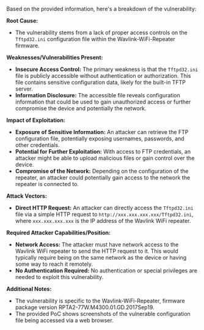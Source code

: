 Based on the provided information, here's a breakdown of the vulnerability:

**Root Cause:**
- The vulnerability stems from a lack of proper access controls on the `Tftpd32.ini` configuration file within the Wavlink-WiFi-Repeater firmware.

**Weaknesses/Vulnerabilities Present:**
- **Insecure Access Control:** The primary weakness is that the `Tftpd32.ini` file is publicly accessible without authentication or authorization. This file contains sensitive configuration data, likely for the built-in TFTP server.
- **Information Disclosure:** The accessible file reveals configuration information that could be used to gain unauthorized access or further compromise the device and potentially the network.

**Impact of Exploitation:**
- **Exposure of Sensitive Information:** An attacker can retrieve the FTP configuration file, potentially exposing usernames, passwords, and other credentials.
- **Potential for Further Exploitation:** With access to FTP credentials, an attacker might be able to upload malicious files or gain control over the device.
- **Compromise of the Network:** Depending on the configuration of the repeater, an attacker could potentially gain access to the network the repeater is connected to.

**Attack Vectors:**
- **Direct HTTP Request:** An attacker can directly access the `Tftpd32.ini` file via a simple HTTP request to `http://xxx.xxx.xxx.xxx/Tftpd32.ini`, where `xxx.xxx.xxx.xxx` is the IP address of the Wavlink WiFi repeater.

**Required Attacker Capabilities/Position:**
- **Network Access:** The attacker must have network access to the Wavlink WiFi repeater to send the HTTP request to it. This would typically require being on the same network as the device or having some way to reach it remotely.
- **No Authentication Required:** No authentication or special privileges are needed to exploit this vulnerability.

**Additional Notes:**
- The vulnerability is specific to the Wavlink-WiFi-Repeater, firmware package version RPTA2-77W.M4300.01.GD.2017Sep19.
- The provided PoC shows screenshots of the vulnerable configuration file being accessed via a web browser.